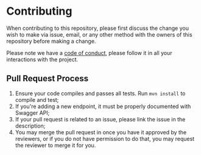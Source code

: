 # Contributing

When contributing to this repository, please first discuss the change you wish to make via issue, email, or any other method with the owners of this repository before making a change.

Please note we have a [code of conduct](https://github.com/computacao-ufcg/eureca-common/blob/master/CODE_OF_CONDUCT.md), please follow it in all your interactions with the project.

## Pull Request Process

1. Ensure your code compiles and passes all tests. Run `mvn install` to compile and test;
2. If you're adding a new endpoint, it must be properly documented with Swagger API;
3. If your pull request is related to an issue, please link the issue in the description;
4. You may merge the pull request in once you have it approved by the reviewers, or if you do not have permission to do that, you may request the reviewer to merge it for you.
